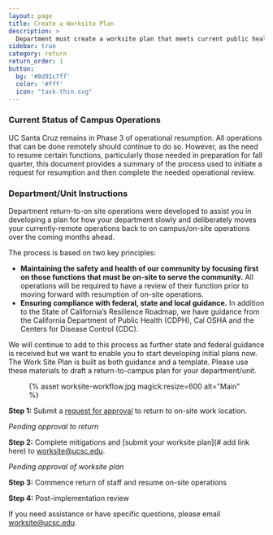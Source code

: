 ```yaml
---
layout: page
title: Create a Worksite Plan
description: >
  Department must create a worksite plan that meets current public health guidelines.
sidebar: true
category: return
return_order: 1
button:
  bg: '#8d91c7ff'
  color: '#fff'
  icon: "task-thin.svg"
---
```



### Current Status of Campus Operations

UC Santa Cruz remains in Phase 3 of operational resumption. All operations that can be done remotely should continue to do so. However, as the need to resume certain functions, particularly those needed in preparation for fall quarter, this document provides a summary of the process used to initiate a request for resumption and then complete the needed operational review.

### Department/Unit Instructions

Department return-to-on site operations were developed to assist you in developing a plan for how your department slowly and deliberately moves your currently-remote operations back to on campus/on-site operations over the coming months ahead.

The process is based on two key principles:

*   **Maintaining the safety and health of our community by focusing first on those functions that must be on-site to serve the community.** All operations will be required to have a review of their function prior to moving forward with resumption of on-site operations.
*   **Ensuring compliance with federal, state and local guidance.** In addition to the State of California’s Resilience Roadmap, we have guidance from the California Department of Public Health (CDPH), Cal OSHA and the Centers for Disease Control (CDC).

We will continue to add to this process as further state and federal guidance is received but we want to enable you to start developing initial plans now. The Work Site Plan is built as both guidance and a template. Please use these materials to draft a return-to-campus plan for your department/unit.

<figure class="inline-image center">
{% asset worksite-workflow.jpg magick:resize=600 alt="Main" %}</figure>


**Step 1:** Submit a [request for approval](https://docs.google.com/forms/d/1efH_SosQgn4KPrdt8VNpGONK3URQ3-wpG7qXoHzH_Kc/viewform?ts=5efb86de&edit_requested=true) to return to on-site work location.

_Pending approval to return_

**Step 2:** Complete mitigations and [submit your worksite plan](# add link here) to [worksite@ucsc.edu](mailto:worksite@ucsc.edu).

_Pending approval of worksite plan_

**Step 3:** Commence return of staff and resume on-site operations

**Step 4:** Post-implementation review

If you need assistance or have specific questions, please email [worksite@ucsc.edu](mailto:worksite@ucsc.edu).
